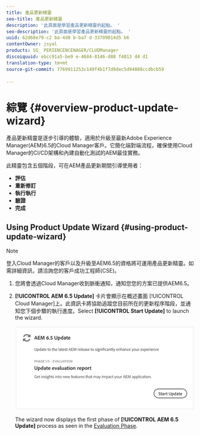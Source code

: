 ```yaml
---
title: 產品更新精靈
seo-title: 產品更新精靈
description: '此頁面是學習產品更新精靈的起點。 '
seo-description: '此頁面是學習產品更新精靈的起點。 '
uuid: 62d68e79-c2 ba-4d8 b-ba7 d-33709014d5 b6
contentOwner: jsyal
products: SG_ PERIENCENCENAGER/CLUDManager
discoiquuid: ebcc91a5-be9 e-4684-8146-d88 f4013 d4 d1
translation-type: tm+mt
source-git-commit: 7769911253c149f4b1f7d9dec5d94888ccdbcb59

---
```



# 綜覽 {#overview-product-update-wizard}

產品更新精靈是逐步引導的體驗，適用於升級至最新Adobe Experience Manager(AEM)6.5的Cloud Manager客戶。它簡化端對端流程，確保使用Cloud Manager的CI/CD架構和內建自動化測試的AEM最佳實務。

此精靈包含五個階段，可在AEM產品更新期間引導使用者：

* **評估**
* **重新修訂**
* **執行執行**
* **驗證**
* **完成**


## Using Product Update Wizard {#using-product-update-wizard}

>[!NOTE]
>登入Cloud Manager的客戶以及升級至AEM6.5的資格將可運用產品更新精靈。如需詳細資訊，請洽詢您的客戶成功工程師(CSE)。

1. 您將會透過Cloud Manager收到脈衝通知，通知您您的方案已提供AEM6.5。

1. **[!UICONTROL AEM 6.5 Update]** 卡片會顯示在概述畫面 [!UICONTROL Cloud Manager]上。此資訊卡將協助追蹤您目前所在的更新程序階段，並通知您下個步驟的執行進度。Select **[!UICONTROL Start Update]** to launch the wizard.

   ![](assets/Start-Update.png)

   The wizard now displays the first phase of **[!UICONTROL AEM 6.5 Update]** process as seen in the [Evaluation Phase](evaluation.md).
